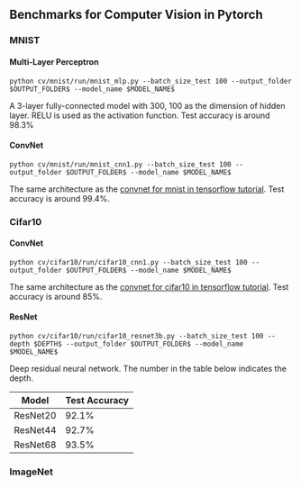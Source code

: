 ## Benchmarks for Computer Vision in Pytorch

### MNIST

#### Multi-Layer Perceptron

```
python cv/mnist/run/mnist_mlp.py --batch_size_test 100 --output_folder $OUTPUT_FOLDER$ --model_name $MODEL_NAME$
```

A 3-layer fully-connected model with 300, 100 as the dimension of hidden layer. RELU is used as the activation function. Test accuracy is around 98.3%

#### ConvNet

```
python cv/mnist/run/mnist_cnn1.py --batch_size_test 100 --output_folder $OUTPUT_FOLDER$ --model_name $MODEL_NAME$
```

The same architecture as the [convnet for mnist in tensorflow tutorial](https://github.com/tensorflow/models/blob/master/tutorials/image/mnist/convolutional.py). Test accuracy is around 99.4%.

### Cifar10

#### ConvNet

```
python cv/cifar10/run/cifar10_cnn1.py --batch_size_test 100 --output_folder $OUTPUT_FOLDER$ --model_name $MODEL_NAME$
```

The same architecture as the [convnet for cifar10 in tensorflow tutorial](https://github.com/tensorflow/models/blob/master/tutorials/image/cifar10/cifar10.py). Test accuracy is around 85%.

#### ResNet

```
python cv/cifar10/run/cifar10_resnet3b.py --batch_size_test 100 --depth $DEPTH$ --output_folder $OUTPUT_FOLDER$ --model_name $MODEL_NAME$
```

Deep residual neural network. The number in the table below indicates the depth.

| Model    | Test Accuracy |
|----------|---------------|
| ResNet20 |    92.1%      |
| ResNet44 |    92.7%      |
| ResNet68 |    93.5%      |


### ImageNet


